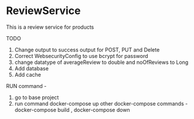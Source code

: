# ReviewService
This is a review service for products


TODO 
1) Change output to success output for POST, PUT and Delete 
2) Correct WebsecurityConfig to use bcrypt for password
2) change datatype of averageReview to double and noOfReviews to Long
3) Add database 
4) Add cache


RUN command - 
1) go to base project 
2) run command docker-compose up
other docker-compose commands - docker-compose build ,  docker-compose down 